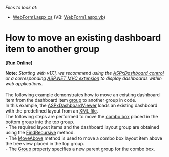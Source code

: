<!-- default file list -->
*Files to look at*:

* [WebForm1.aspx.cs](./CS/Dashboard_MoveItemFromGroupToGroup/WebForm1.aspx.cs) (VB: [WebForm1.aspx.vb](./VB/Dashboard_MoveItemFromGroupToGroup/WebForm1.aspx.vb))
<!-- default file list end -->
# How to move an existing dashboard item to another group
<!-- run online -->
**[[Run Online]](https://codecentral.devexpress.com/t207077)**
<!-- run online end -->


<strong>Note:</strong> <em>Starting with v17.1, we recommend using the <a href="https://documentation.devexpress.com/Dashboard/CustomDocument16976.aspx">ASPxDashboard control</a> or a corresponding <a href="https://documentation.devexpress.com/Dashboard/CustomDocument16977.aspx">ASP.NET MVC extension</a> to display dashboards within web applications.</em><br><br>The following example demonstrates how to move an existing dashboard item from the dashboard item <a href="http://documentation.devexpress.com/#Dashboard/CustomDocument17586">group</a> to another group in code.<br>In this example, the <a href="http://documentation.devexpress.com/#Dashboard/clsDevExpressDashboardWebASPxDashboardViewertopic">ASPxDashboardViewer</a> loads an existing dashboard with the predefined layout from an <a href="http://documentation.devexpress.com/#Dashboard/CustomDocument15405">XML file</a>. <br>The following steps are performed to move the <a href="http://documentation.devexpress.com/#Dashboard/CustomDocument17659">combo box</a> placed in the bottom group into the top group.<br>- The required layout items and the dashboard layout group are obtained using the <a href="http://documentation.devexpress.com/#Dashboard/DevExpressDashboardCommonDashboardLayoutGroup_FindRecursivetopic">FindRecursive</a> method.<br>- The <a href="http://documentation.devexpress.com/#Dashboard/DevExpressDashboardCommonDashboardLayoutNode_MoveAbovetopic">MoveAbove</a> method is used to move a combo box layout item above the tree view placed in the top group.<br>- The <a href="http://documentation.devexpress.com/#Dashboard/DevExpressDashboardCommonDashboardItem_Grouptopic">Group</a> property specifies a new parent group for the combo box.

<br/>


